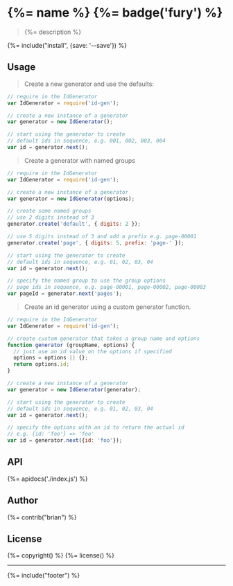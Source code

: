# {%= name %} {%= badge('fury') %}

> {%= description %}

{%= include("install", {save: '--save'}) %}

## Usage
> Create a new generator and use the defaults:

```js
// require in the IdGenerator
var IdGenerator = require('id-gen');

// create a new instance of a generator
var generator = new IdGenerator();

// start using the generator to create
// default ids in sequence, e.g. 001, 002, 003, 004
var id = generator.next();
```

> Create a generator with named groups

```js
// require in the IdGenerator
var IdGenerator = require('id-gen');

// create a new instance of a generator
var generator = new IdGenerator(options);

// create some named groups
// use 2 digits instead of 3
generator.create('default', { digits: 2 });

// use 5 digits instead of 3 and add a prefix e.g. page-00001
generator.create('page', { digits: 5, prefix: 'page-' });

// start using the generator to create
// default ids in sequence, e.g. 01, 02, 03, 04
var id = generator.next();

// specify the named group to use the group options
// page ids in sequence, e.g. page-00001, page-00002, page-00003
var pageId = generator.next('pages');
```

> Create an id generator using a custom generator function.

```js
// require in the IdGenerator
var IdGenerator = require('id-gen');

// create custom generator that takes a group name and options
function generator (groupName, options) {
  // just use an id value on the options if specified
  options = options || {};
  return options.id;
}

// create a new instance of a generator
var generator = new IdGenerator(generator);

// start using the generator to create
// default ids in sequence, e.g. 01, 02, 03, 04
var id = generator.next();

// specify the options with an id to return the actual id
// e.g. {id: 'foo'} => 'foo'
var id = generator.next({id: 'foo'});
```

## API

{%= apidocs('./index.js') %}

## Author
{%= contrib("brian") %}

## License
{%= copyright() %}
{%= license() %}

***

{%= include("footer") %}
